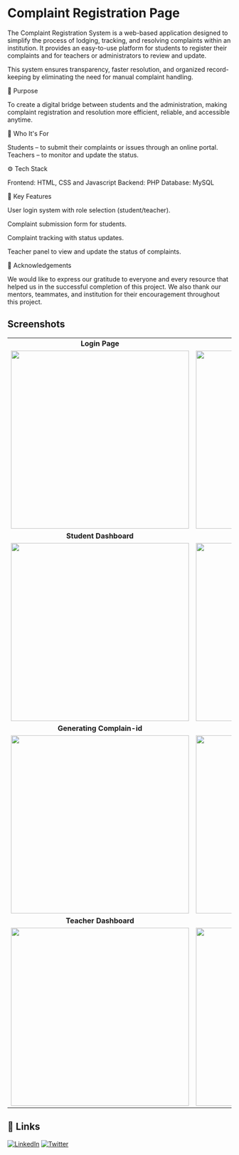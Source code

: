 # Complaint Registration Page

The Complaint Registration System is a web-based application designed to simplify the process of lodging, tracking, and resolving complaints within an institution. It provides an easy-to-use platform for students to register their complaints and for teachers or administrators to review and update.

This system ensures transparency, faster resolution, and organized record-keeping by eliminating the need for manual complaint handling.

🎯 Purpose

To create a digital bridge between students and the administration, making complaint registration and resolution more efficient, reliable, and accessible anytime.

👥 Who It's For

Students – to submit their complaints or issues through an online portal.
Teachers  – to monitor and update the status.

⚙️ Tech Stack

Frontend: HTML, CSS and Javascript
Backend: PHP
Database: MySQL

🚀 Key Features

User login system with role selection (student/teacher).

Complaint submission form for students.

Complaint tracking with status updates.

Teacher panel to view and  update the status of complaints.

🏁 Acknowledgements

We would like to express our gratitude to everyone and every resource that helped us in the successful completion of this project.
We also thank our mentors, teammates, and institution for their encouragement throughout this project.

## Screenshots
<table align="center"> <tr> <td align="center"><b>Login Page</b></td> <td align="center"><b>Login Page</b></td> </tr> <tr> <td><img src="https://github.com/user-attachments/assets/f7cf23cc-0bff-4871-ab9f-ad14f11a763e" width="400"/></td> <td><img src="https://github.com/user-attachments/assets/2cb26a36-412b-4014-9933-4106ee3c1cc6" width="400"/></td> </tr> <tr> <td align="center"><b>Student Dashboard</b></td> <td align="center"><b>Status View (Student)</b></td> </tr> <tr> <td><img src="https://github.com/user-attachments/assets/6c615c1a-e069-491c-90d9-ac90a50690a7" width="400"/></td> <td><img src="https://github.com/user-attachments/assets/6601b3d4-1ffc-4cea-91bf-a1716ffb63d6" width="400"/></td> </tr> <tr> <td align="center"><b>Generating Complain-id</b></td> <td align="center"><b>Teacher Dashboard</b></td> </tr> <tr> <td><img src="https://github.com/user-attachments/assets/07cc2bd0-1a5c-49e8-affb-2e45c646b295" width="400"/></td> <td><img src="https://github.com/user-attachments/assets/adcb3b1e-9d9f-4310-8f79-8a9895721cd1" width="400"/></td> </tr> <tr> <td align="center"><b>Teacher Dashboard</b></td> <td align="center"><b>Teacher Dashboard</b></td> </tr> <tr> <td><img src="https://github.com/user-attachments/assets/b543abc8-71e3-4fa7-8563-22e8fc9561e5" width="400"/></td> <td><img src="https://github.com/user-attachments/assets/926693c2-cf5d-4572-9a09-bcca644b85ad" width="400"/></td> </tr> </table>

## 🔗 Links

[![LinkedIn](https://img.shields.io/badge/LinkedIn-0A66C2?style=for-the-badge&logo=linkedin&logoColor=white)](https://www.linkedin.com/in/pranith-jain-5ba412349)
[![Twitter](https://img.shields.io/badge/X_(Twitter)-000000?style=for-the-badge&logo=x&logoColor=white)](https://x.com/PranithJain20?t=PihiKQXuWp-2f3AdniK4mw&s=08)

